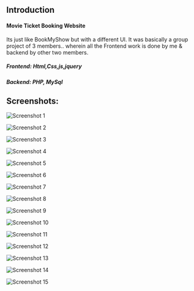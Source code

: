 ## Introduction

#### Movie Ticket Booking Website 
Its just like BookMyShow but with a different UI.
It was basically a group project of 3 members.. wherein all the Frontend work is done by me & backend by other two members.
##### Frontend: Html,Css,js,jquery
##### Backend: PHP, MySql

## Screenshots:

![Screenshot 1](https://github.com/ishank62/Movie-Ticket-Booking-Website/blob/master/Website/screenshots/Screenshot%201.png)

![Screenshot 2](https://github.com/ishank62/Movie-Ticket-Booking-Website/blob/master/Website/screenshots/Screenshot%202.png)

![Screenshot 3](https://github.com/ishank62/Movie-Ticket-Booking-Website/blob/master/Website/screenshots/Screenshot%203.png)

![Screenshot 4](https://github.com/ishank62/Movie-Ticket-Booking-Website/blob/master/Website/screenshots/Screenshot%204.png)

![Screenshot 5](https://github.com/ishank62/Movie-Ticket-Booking-Website/blob/master/Website/screenshots/Screenshot%205.png)

![Screenshot 6](https://github.com/ishank62/Movie-Ticket-Booking-Website/blob/master/Website/screenshots/Screenshot%206.png)

![Screenshot 7](https://github.com/ishank62/Movie-Ticket-Booking-Website/blob/master/Website/screenshots/Screenshot%207.png)

![Screenshot 8](https://github.com/ishank62/Movie-Ticket-Booking-Website/blob/master/Website/screenshots/Screenshot%208.png)

![Screenshot 9](https://github.com/ishank62/Movie-Ticket-Booking-Website/blob/master/Website/screenshots/Screenshot%209.png)

![Screenshot 10](https://github.com/ishank62/Movie-Ticket-Booking-Website/blob/master/Website/screenshots/Screenshot%2010.png)

![Screenshot 11](https://github.com/ishank62/Movie-Ticket-Booking-Website/blob/master/Website/screenshots/Screenshot%2011.png)

![Screenshot 12](https://github.com/ishank62/Movie-Ticket-Booking-Website/blob/master/Website/screenshots/Screenshot%2012.png)

![Screenshot 13](https://github.com/ishank62/Movie-Ticket-Booking-Website/blob/master/Website/screenshots/Screenshot%2013.png)

![Screenshot 14](https://github.com/ishank62/Movie-Ticket-Booking-Website/blob/master/Website/screenshots/Screenshot%2014.png)

![Screenshot 15](https://github.com/ishank62/Movie-Ticket-Booking-Website/blob/master/Website/screenshots/Screenshot%2015.png)
